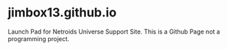 # jimbox13.github.io
Launch Pad for Netroids Universe Support Site.  This is a Github Page not a programming project.
